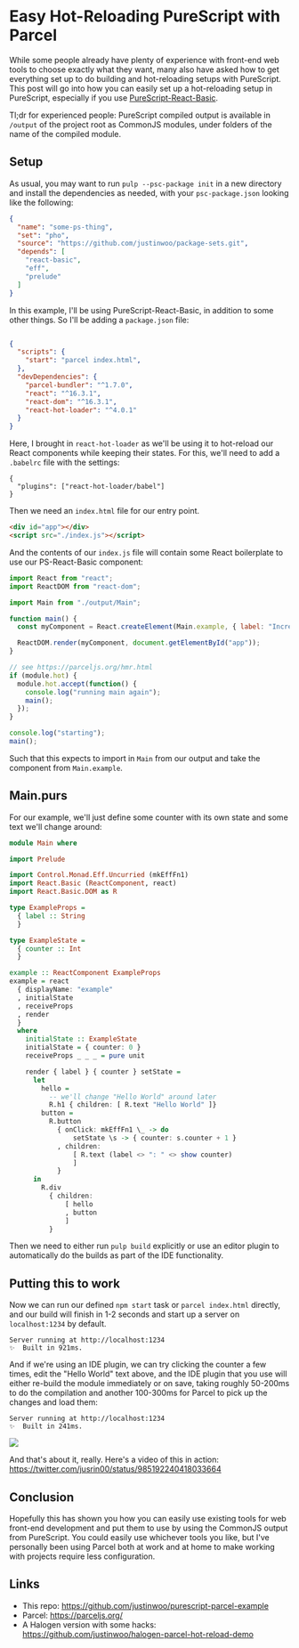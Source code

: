 # Easy Hot-Reloading PureScript with Parcel

While some people already have plenty of experience with front-end web tools to choose exactly what they want, many also have asked how to get everything set up to do building and hot-reloading setups with PureScript. This post will go into how you can easily set up a hot-reloading setup in PureScript, especially if you use [PureScript-React-Basic](https://github.com/lumihq/purescript-react-basic).

Tl;dr for experienced people: PureScript compiled output is available in `/output` of the project root as CommonJS modules, under folders of the name of the compiled module.

## Setup

As usual, you may want to run `pulp --psc-package init` in a new directory and install the dependencies as needed, with your `psc-package.json` looking like the following:

```json
{
  "name": "some-ps-thing",
  "set": "pho",
  "source": "https://github.com/justinwoo/package-sets.git",
  "depends": [
    "react-basic",
    "eff",
    "prelude"
  ]
}
```

In this example, I'll be using PureScript-React-Basic, in addition to some other things. So I'll be adding a `package.json` file:

```json

{
  "scripts": {
    "start": "parcel index.html",
  },
  "devDependencies": {
    "parcel-bundler": "^1.7.0",
    "react": "^16.3.1",
    "react-dom": "^16.3.1",
    "react-hot-loader": "^4.0.1"
  }
}
```

Here, I brought in `react-hot-loader` as we'll be using it to hot-reload our React components while keeping their states. For this, we'll need to add a `.babelrc` file with the settings:

```
{
  "plugins": ["react-hot-loader/babel"]
}
```

Then we need an `index.html` file for our entry point.

```html
<div id="app"></div>
<script src="./index.js"></script>
```

And the contents of our `index.js` file will contain some React boilerplate to use our PS-React-Basic component:

```js
import React from "react";
import ReactDOM from "react-dom";

import Main from "./output/Main";

function main() {
  const myComponent = React.createElement(Main.example, { label: "Increment" });

  ReactDOM.render(myComponent, document.getElementById("app"));
}

// see https://parceljs.org/hmr.html
if (module.hot) {
  module.hot.accept(function() {
    console.log("running main again");
    main();
  });
}

console.log("starting");
main();
```

Such that this expects to import in `Main` from our output and take the component from `Main.example`.

## Main.purs

For our example, we'll just define some counter with its own state and some text we'll change around:

```hs
module Main where

import Prelude

import Control.Monad.Eff.Uncurried (mkEffFn1)
import React.Basic (ReactComponent, react)
import React.Basic.DOM as R

type ExampleProps =
  { label :: String
  }

type ExampleState =
  { counter :: Int
  }

example :: ReactComponent ExampleProps
example = react
  { displayName: "example"
  , initialState
  , receiveProps
  , render
  }
  where
    initialState :: ExampleState
    initialState = { counter: 0 }
    receiveProps _ _ _ = pure unit

    render { label } { counter } setState =
      let
        hello =
          -- we'll change "Hello World" around later
          R.h1 { children: [ R.text "Hello World" ]}
        button =
          R.button
            { onClick: mkEffFn1 \_ -> do
                setState \s -> { counter: s.counter + 1 }
            , children:
                [ R.text (label <> ": " <> show counter)
                ]
            }
      in
        R.div
          { children:
              [ hello
              , button
              ]
          }
```

Then we need to either run `pulp build` explicitly or use an editor plugin to automatically do the builds as part of the IDE functionality.

## Putting this to work

Now we can run our defined `npm start` task or `parcel index.html` directly, and our build will finish in 1-2 seconds and start up a server on `localhost:1234` by default.

```
Server running at http://localhost:1234
✨  Built in 921ms.
```

And if we're using an IDE plugin, we can try clicking the counter a few times, edit the "Hello World" text above, and the IDE plugin that you use will either re-build the module immediately or on save, taking roughly 50-200ms to do the compilation and another 100-300ms for Parcel to pick up the changes and load them:

```
Server running at http://localhost:1234
✨  Built in 241ms.
```

![](https://i.imgur.com/9gEuuyU.png)

And that's about it, really. Here's a video of this in action: https://twitter.com/jusrin00/status/985192240418033664

## Conclusion

Hopefully this has shown you how you can easily use existing tools for web front-end development and put them to use by using the CommonJS output from PureScript. You could easily use whichever tools you like, but I've personally been using Parcel both at work and at home to make working with projects require less configuration.

## Links

* This repo: https://github.com/justinwoo/purescript-parcel-example
* Parcel: https://parceljs.org/
* A Halogen version with some hacks: https://github.com/justinwoo/halogen-parcel-hot-reload-demo

